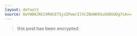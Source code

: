 ```yaml
---
layout: default
source: OwYWDAJRCC9RACETIysZFww/IlhCZBoNK01uGQ8UUQg7cA==
---
```


> this post has been encrypted.